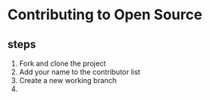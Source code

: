 
# Contributing to Open Source

## steps
1. Fork and clone the project
2. Add your name to the contributor list
3. Create a new working branch
4. 